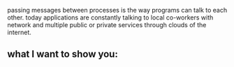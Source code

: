 passing messages between processes is the way programs can talk to each other. today applications are constantly talking to local co-workers with network and multiple public or private services through clouds of the internet. 

## what I want to show you: